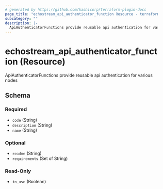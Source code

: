 ```yaml
---
# generated by https://github.com/hashicorp/terraform-plugin-docs
page_title: "echostream_api_authenticator_function Resource - terraform-provider-echostream"
subcategory: ""
description: |-
  ApiAuthenticatorFunctions provide reusable api authentication for various nodes
---
```


# echostream_api_authenticator_function (Resource)

ApiAuthenticatorFunctions provide reusable api authentication for various nodes



<!-- schema generated by tfplugindocs -->
## Schema

### Required

- `code` (String)
- `description` (String)
- `name` (String)

### Optional

- `readme` (String)
- `requirements` (Set of String)

### Read-Only

- `in_use` (Boolean)


